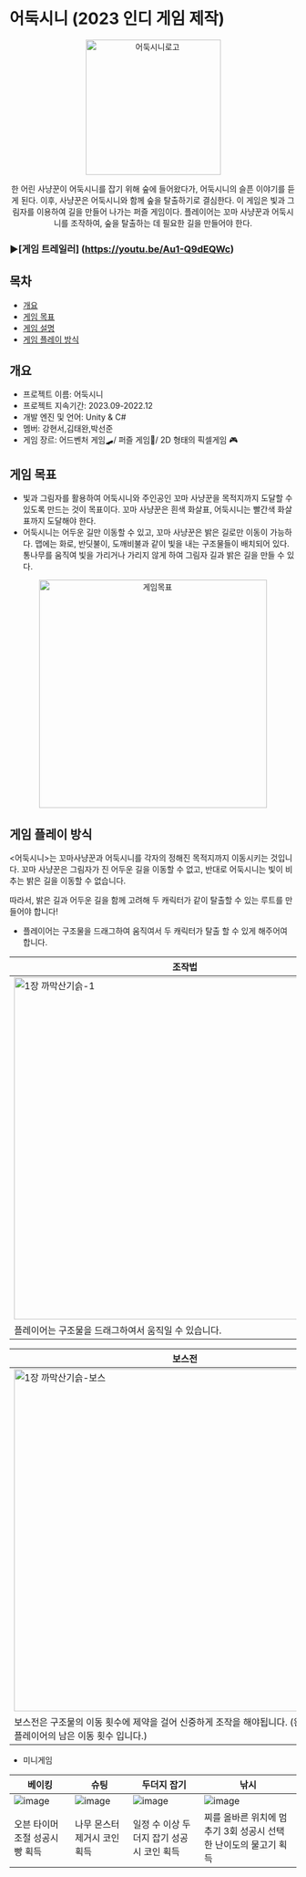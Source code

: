 # 어둑시니 (2023 인디 게임 제작)
<div align="center">
<img width="237" alt="어둑시니로고" src="https://github.com/user-attachments/assets/b3909896-cea6-4a51-866f-77139ced4f9e">

한 어린 사냥꾼이 어둑시니를 잡기 위해 숲에 들어왔다가, 어둑시니의 슬픈 이야기를 듣게 된다. 이후, 사냥꾼은 어둑시니와 함께 숲을 탈출하기로 결심한다.
이 게임은 빛과 그림자를 이용하여 길을 만들어 나가는 퍼즐 게임이다. 플레이어는 꼬마 사냥꾼과 어둑시니를 조작하여, 숲을 탈출하는 데 필요한 길을 만들어야 한다.
</div>

### ▶️[게임 트레일러] (https://youtu.be/Au1-Q9dEQWc)

## 목차
  - [개요](#개요)
  - [게임 목표](#게임-목표)
  - [게임 설명](#게임-설명)
  - [게임 플레이 방식](#게임-플레이-방식)

## 개요
- 프로젝트 이름: 어둑시니
- 프로젝트 지속기간: 2023.09-2022.12
- 개발 엔진 및 언어: Unity & C#
- 멤버: 강현서,김태완,박선준
- 게임 장르: 어드벤처 게임🛹/ 퍼즐 게임🧩/ 2D 형태의 픽셀게임 🎮

## 게임 목표
- 빛과 그림자를 활용하여 어둑시니와 주인공인 꼬마 사냥꾼을 목적지까지 도달할 수 있도록 만드는 것이 목표이다. 꼬마 사냥꾼은 흰색 화살표, 어둑시니는 빨간색 화살표까지 도달해야 한다.
- 어둑시니는 어두운 길만 이동할 수 있고, 꼬마 사냥꾼은 밝은 길로만 이동이 가능하다. 맵에는 화로, 반딧불이, 도깨비불과 같이 빛을 내는 구조물들이 배치되어 있다. 통나무를 움직여 빛을 가리거나 가리지 않게 하여 그림자 길과 밝은 길을 만들 수 있다.
<div align="center">
<img width="400" alt="게임목표" src="https://github.com/user-attachments/assets/730adb30-ab12-48c6-88f5-811c2eba1698">
</div>

## 게임 플레이 방식
<어둑시니>는 꼬마사냥꾼과 어둑시니를 각자의 정해진 목적지까지 이동시키는 것입니다. 꼬마 사냥꾼은 그림자가 진 어두운 길을 이동할 수 없고, 반대로 어둑시니는 빛이 비추는 밝은 길을 이동할 수 없습니다. 

따라서, 밝은 길과 어두운 길을 함께 고려해 두 캐릭터가 같이 탈출할 수 있는 루트를 만들어야 합니다!

- 플레이어는 구조물을 드래그하여 움직여서 두 캐릭터가 탈출 할 수 있게 해주어여 합니다.

|조작법|
|---|
|<img width="600" alt="1장 까막산기슭-1" src="https://github.com/user-attachments/assets/3eed9d80-c3f6-49e2-a2b8-24ea1c00c415">|
|플레이어는 구조물을 드래그하여서 움직일 수 있습니다.|

|보스전|
|---|
|<img width="600" alt="1장 까막산기슭-보스" src="https://github.com/user-attachments/assets/4cf21b91-5fb6-4b57-bf4f-46d0d85f0326">|
|보스전은 구조물의 이동 횟수에 제약을 걸어 신중하게 조작을 해야됩니다. (왼쪽 위 숫자는 플레이어의 남은 이동 횟수 입니다.)|

- 미니게임

|베이킹|슈팅|두더지 잡기|낚시|
|---|---|---|---|
|![image](https://user-images.githubusercontent.com/66003567/216816081-cf4a29c6-72f3-4b75-b01d-3dd6e3faabc5.png)|![image](https://user-images.githubusercontent.com/66003567/216816088-cd83d20a-e023-4af2-b406-98197af5ff35.png)|![image](https://user-images.githubusercontent.com/66003567/216816106-5a97f26e-565b-43a6-bfab-d22e36745f80.png)|![image](https://user-images.githubusercontent.com/66003567/216816119-fb22c507-f6c4-49a3-b4f0-28ecaae94f6c.png)|
|오븐 타이머 조절 성공시 빵 획득|나무 몬스터 제거시 코인 획득|일정 수 이상 두더지 잡기 성공시 코인 획득|찌를 올바른 위치에 멈추기 3회 성공시 선택한 난이도의 물고기 획득|
